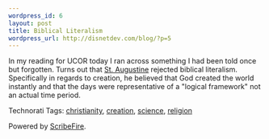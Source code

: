 ```yaml
--- 
wordpress_id: 6
layout: post
title: Biblical Literalism
wordpress_url: http://disnetdev.com/blog/?p=5
---
```

In my reading for UCOR today I ran across something I had been told once but forgotten. Turns out that <a href="http://en.wikipedia.org/wiki/Saint_Augustine">St. Augustine</a> rejected biblical literalism. Specifically in regards to creation, he believed that God created the world instantly and that the days were representative of a "logical framework" not an actual time period.

Technorati Tags: <a href="http://technorati.com/tag/christianity" class="performancingtags" rel="tag">christianity</a>, <a href="http://technorati.com/tag/creation" class="performancingtags" rel="tag">creation</a>, <a href="http://technorati.com/tag/science" class="performancingtags" rel="tag">science</a>, <a href="http://technorati.com/tag/religion" class="performancingtags" rel="tag">religion</a>
<p class="poweredbyperformancing">Powered by <a href="http://scribefire.com/">ScribeFire</a>.</p>

